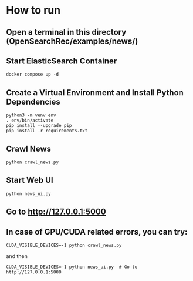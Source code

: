 # How to run 

## Open a terminal in this directory (OpenSearchRec/examples/news/)

## Start ElasticSearch Container
```
docker compose up -d
```

## Create a Virtual Environment and Install Python Dependencies
```
python3 -m venv env
. env/bin/activate
pip install --upgrade pip
pip install -r requirements.txt
```

## Crawl News
```
python crawl_news.py
```

## Start Web UI
```
python news_ui.py
```

## Go to http://127.0.0.1:5000

## In case of GPU/CUDA related errors, you can try:
```
CUDA_VISIBLE_DEVICES=-1 python crawl_news.py
```
and then
```
CUDA_VISIBLE_DEVICES=-1 python news_ui.py  # Go to http://127.0.0.1:5000
```
